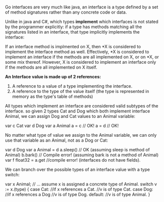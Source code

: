 Go interfaces are very much like java, an interface is a type defined by a set of method signatures rather than any concrete code or data.

Unlike in java and C#, which types **implement** which interfaces is not stated by the programmer explicitly: if a type has methods matching all the signatures listed in an interface, that type implicitly implements the interface:


If an interface method is implmented on X, then *X is considered to implement the interface method as well. Effectively, *X is considered to implement an interface if the methods are all implemented on X, or on *X, or some mix thereof. 
However, X is considered to implement an interface only if the methods are all implemented on X itself.

**An Interface value is made up of 2 references:**
1. A reference to a value of a type implementing the interface.
2. A reference to the type of the value itself (the type is represented in memory as the type's table of methods)


All types which implement an interface are considered valid subtypes of the interface. so given 2 types Cat and Dog which both implement interface Animal, we can assign Dog and Cat values to an Animal variable:


var c Cat
var d Dog
var a Animal
a = c        // OK!
a = d        // OK!

No matter what type of value we assign to the Animal variable, we can only use that variable as an Animal, not as a Dog or Cat:

var d Dog
var a Animal = d
a.sleep()            // OK (assuming sleep is method of Animal)
b.bark()             // Compile error! (assuming bark is not a method of Animal)
var f float32 = a.get  //compile error! (interfaces do not have fields).

We can branch over the possible types of an interface value with a type switch:

var x Animal;
// ... assume x is assigned a concrete type of Animal.
switch v := x.(type)  {
  case Cat:      //if x references a Cat.
        //v is of type Cat.
  case Dog:      //if x references a Dog
        //v is of type Dog.
  default:
        //v is of type Animal.
}
